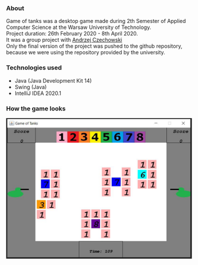 ### About 
Game of tanks was a desktop game made during 2th Semester of Applied Computer Science at the Warsaw University of Technology.
<br>
Project duration: 26th February 2020 - 8th April 2020.
<br>
It was a group project with <a href="https://github.com/czechoa">Andrzej Czechowski</a>
<br>
Only the final version of the project was pushed to the github repository, because we were using the repository provided by the university.

### Technologies used
* Java (Java Development Kit 14)
* Swing (Java)
* IntelliJ IDEA 2020.1
 
### How the game looks
<img src="https://github.com/zakrzewskib/Game_of_tanks_JAVA/blob/main/documentation/game.PNG" alt="drawing" width="800px"/>
